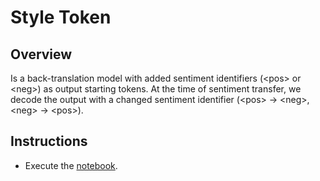 # Style Token

## Overview

Is a back-translation model with added sentiment identifiers (\<pos\> or \<neg\>) as output starting tokens. At the time of sentiment transfer, we decode the output with a changed sentiment identifier (\<pos\> → \<neg\>, \<neg\> → \<pos\>).
    
## Instructions

- Execute the [notebook]().
